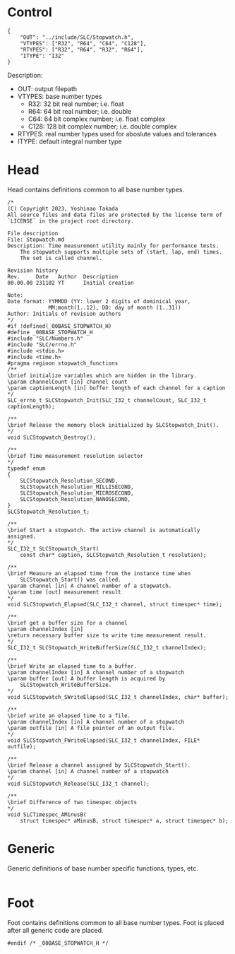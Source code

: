 # Control
```
{
    "OUT": "../include/SLC/Stopwatch.h",
    "VTYPES": ["R32", "R64", "C64", "C128"],
    "RTYPES": ["R32", "R64", "R32", "R64"],
    "ITYPE": "I32"
}
```
Description:
* OUT: output filepath
* VTYPES: base number types
    - R32: 32 bit real number; i.e. float
    - R64: 64 bit real number; i.e. double
    - C64: 64 bit complex number; i.e. float complex
    - C128: 128 bit complex number; i.e. double complex
* RTYPES: real number types used for aboslute values and tolerances
* ITYPE: default integral number type
# Head
Head contains definitions common to all base number types.
```
/*
(C) Copyright 2023, Yoshinao Takada
All source files and data files are protected by the license term of
`LICENSE` in the project root directory.

File description
File: Stopwatch.md
Description: Time measurement utility mainly for performance tests.
    The stopwatch supports multiple sets of (start, lap, end) times.
    The set is called channel.

Revision history
Rev.     Date   Author  Description
00.00.00 231102 YT      Initial creation

Note:
Date format: YYMMDD (YY: lower 2 digits of dominical year, 
             MM:month(1..12), DD: day of month (1..31))
Author: Initials of revision authors
*/
#if !defined(_00BASE_STOPWATCH_H)
#define _00BASE_STOPWATCH_H
#include "SLC/Numbers.h"
#include "SLC/errno.h"
#include <stdio.h>
#include <time.h>
#pragma regioon stopwatch_functions
/**
\brief initialize variables which are hidden in the library.
\param channelCount [in] channel count
\param captionLength [in] buffer length of each channel for a caption
*/
SLC_errno_t SLCStopwatch_Init(SLC_I32_t channelCount, SLC_I32_t captionLength);

/**
\brief Release the memory block initialized by SLCStopwatch_Init().
*/
void SLCStopwatch_Destroy();

/**
\brief Time measurement resolution selector
*/
typedef enum
{
    SLCStopwatch_Resolution_SECOND,
    SLCStopwatch_Resolution_MILLISECOND,
    SLCStopwatch_Resolution_MICROSECOND,
    SLCStopwatch_Resolution_NANOSECOND,
}
SLCStopwatch_Resolution_t;

/**
\brief Start a stopwatch. The active channel is automatically assigned.
*/
SLC_I32_t SLCStopwatch_Start(
    const char* caption, SLCStopwatch_Resolution_t resolution);

/**
\brief Measure an elapsed time from the instance time when
    SLCStopwatch_Start() was called.
\param channel [in] A channel number of a stopwatch.
\param time [out] measurement result
*/
void SLCStopwatch_Elapsed(SLC_I32_t channel, struct timespec* time);

/**
\brief get a buffer size for a channel
\param channelIndex [in]
\return necessary buffer size to write time measurement result.
*/
SLC_I32_t SLCStopwatch_WriteBufferSize(SLC_I32_t channelIndex);

/**
\brief Write an elapsed time to a buffer.
\param channelIndex [in] A channel number of a stopwatch
\param buffer [out] A buffer length is acquired by
    SLCStopwatch_WriteBufferSize.
*/
void SLCStopwatch_SWriteElapsed(SLC_I32_t channelIndex, char* buffer);

/**
\brief write an elapsed time to a file.
\param channelIndex [in] A channel number of a stopwatch
\param outfile [in] A file pointer of an output file.
*/
void SLCStopwatch_FWriteElapsed(SLC_I32_t channelIndex, FILE* outfile);

/**
\brief Release a channel assigned by SLCStopwatch_Start().
\param channel [in] A channel number of a stopwatch
*/
void SLCStopwatch_Release(SLC_I32_t channel);

/**
\brief Difference of two timespec objects
*/
void SLCTimespec_AMinusB(
    struct timespec* aMinusB, struct timespec* a, struct timespec* b);
```
# Generic
Generic definitions of base number specific functions, types, etc.
```
```
# Foot
Foot contains definitions common to all base number types.
Foot is placed after all generic code are placed.
```
#endif /* _00BASE_STOPWATCH_H */
```

